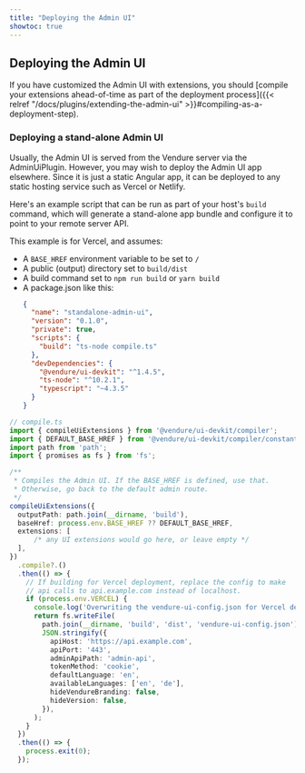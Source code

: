 ```yaml
---
title: "Deploying the Admin UI"
showtoc: true
---
```


## Deploying the Admin UI

If you have customized the Admin UI with extensions, you should [compile your extensions ahead-of-time as part of the deployment process]({{< relref "/docs/plugins/extending-the-admin-ui" >}}#compiling-as-a-deployment-step).

### Deploying a stand-alone Admin UI

Usually, the Admin UI is served from the Vendure server via the AdminUiPlugin. However, you may wish to deploy the Admin UI app elsewhere. Since it is just a static Angular app, it can be deployed to any static hosting service such as Vercel or Netlify.

Here's an example script that can be run as part of your host's `build` command, which will generate a stand-alone app bundle and configure it to point to your remote server API.

This example is for Vercel, and assumes:

* A `BASE_HREF` environment variable to be set to `/`
* A public (output) directory set to `build/dist`
* A build command set to `npm run build` or `yarn build`
* A package.json like this:
    ```json
    {
      "name": "standalone-admin-ui",
      "version": "0.1.0",
      "private": true,
      "scripts": {
        "build": "ts-node compile.ts"
      },
      "devDependencies": {
        "@vendure/ui-devkit": "^1.4.5",
        "ts-node": "^10.2.1",
        "typescript": "~4.3.5"
      }
    }
    ```

```TypeScript
// compile.ts
import { compileUiExtensions } from '@vendure/ui-devkit/compiler';
import { DEFAULT_BASE_HREF } from '@vendure/ui-devkit/compiler/constants';
import path from 'path';
import { promises as fs } from 'fs';

/**
 * Compiles the Admin UI. If the BASE_HREF is defined, use that. 
 * Otherwise, go back to the default admin route.
 */
compileUiExtensions({
  outputPath: path.join(__dirname, 'build'),
  baseHref: process.env.BASE_HREF ?? DEFAULT_BASE_HREF,
  extensions: [
      /* any UI extensions would go here, or leave empty */
  ],
})
  .compile?.()
  .then(() => {
    // If building for Vercel deployment, replace the config to make 
    // api calls to api.example.com instead of localhost.
    if (process.env.VERCEL) {
      console.log('Overwriting the vendure-ui-config.json for Vercel deployment.');
      return fs.writeFile(
        path.join(__dirname, 'build', 'dist', 'vendure-ui-config.json'),
        JSON.stringify({
          apiHost: 'https://api.example.com',
          apiPort: '443',
          adminApiPath: 'admin-api',
          tokenMethod: 'cookie',
          defaultLanguage: 'en',
          availableLanguages: ['en', 'de'],
          hideVendureBranding: false,
          hideVersion: false,
        }),
      );
    }
  })
  .then(() => {
    process.exit(0);
  });
```
